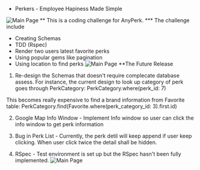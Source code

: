 * Perkers - Employee Hapiness Made Simple

![Main Page](/app/assets/images/hero.jpg)
** This is a coding challenge for AnyPerk. 
*** The challenge include 
- Creating Schemas
- TDD (Rspec)
- Render two users latest favorite perks
- Using popular gems like pagination
- Using location to find perks 
![Main Page](/app/assets/images/list.jpg)
**The Future Release
1. Re-design the Schemas that doesn't require complecate database assess. For instance, the current design to look up category of perk goes through PerkCategory: 
PerkCategory.where(perk_id: 7)

This becomes really expensive to find a brand information from Favorite table:
PerkCategory.find(Favorite.where(perk_category_id: 3).first.id)

2. Google Map Info Window - Implement Info window so user can click the info window to get perk information

3. Bug in Perk List - Currently, the perk detil will keep append if user keep clicking. When user click twice the detail shall be hidden.

4. RSpec - Test environment is set up but the RSpec hasn't been fully implemented. 
![Main Page](/app/assets/images/middle.jpg)